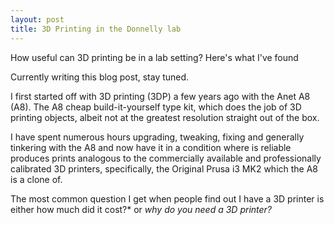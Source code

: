 ```yaml
---
layout: post
title: 3D Printing in the Donnelly lab
---
```


How useful can 3D printing be in a lab setting? Here's what I've found

Currently writing this blog post, stay tuned.

I first started off with 3D printing (3DP) a few years ago with the Anet A8 (A8). The A8 cheap build-it-yourself type kit, 
which does the job of 3D printing objects, albeit not at the greatest resolution straight out of the box. 

I have spent numerous hours upgrading, tweaking, fixing and generally tinkering with the A8 and now have it in a condition 
where is reliable produces prints analogous to the commercially available and professionally calibrated 3D printers,
specifically, the Original Prusa i3 MK2 which the A8 is a clone of.

The most common question I get when people find out I have a 3D printer is either how much did it cost?* or *why do you need a
3D printer?*

